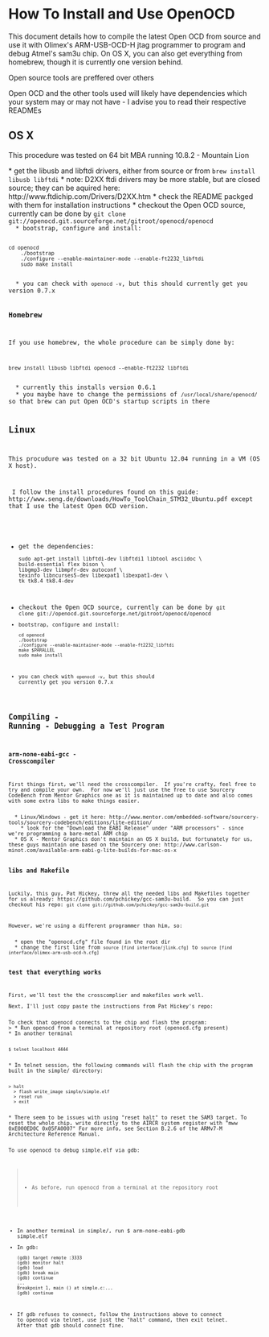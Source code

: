 How To Install and Use OpenOCD
==============================
<p>This document details how to compile the latest Open OCD from source and use it with Olimex's ARM-USB-OCD-H jtag programmer to program and debug Atmel's sam3u chip.  On OS X, you can also get everything from homebrew, though it is currently one version behind.</p>
<p>Open source tools are preffered over others</p>
<p>Open OCD and the other tools used will likely have dependencies which your system may or may not have - I advise you to read their respective READMEs</p>

OS X
----
<p>This procedure was tested on 64 bit MBA running 10.8.2 - Mountain Lion</p>
  * get the libusb and libftdi drivers, either from source or from <code>brew install libusb libftdi</code>
    * note: D2XX ftdi drivers may be more stable, but are closed source; they can be aquired here: http://www.ftdichip.com/Drivers/D2XX.htm
    * check the README packged with them for installation instructions
  * checkout the Open OCD source, currently can be done by <code>git clone git://openocd.git.sourceforge.net/gitroot/openocd/openocd
  * bootstrap, configure and install:
    <pre><code>cd openocd
    ./bootstrap
    ./configure --enable-maintainer-mode --enable-ft2232_libftdi
    sudo make install</code></pre>
  * you can check with <code>openocd -v</code>, but this should currently get you version 0.7.x


### Homebrew
<p>If you use homebrew, the whole procedure can be simply done by:</p>
<pre><code>brew install libusb libftdi openocd --enable-ft2232_libftdi</code></pre>
  * currently this installs version 0.6.1
  * you maybe have to change the permissions of <code>/usr/local/share/openocd/</code> so that brew can put Open OCD's startup scripts in there

Linux
-----
<p>This procudure was tested on a 32 bit Ubuntu 12.04 running in a VM (OS X host).</p>
<p> I follow the install procedures found on this guide: http://www.seng.de/downloads/HowTo_ToolChain_STM32_Ubuntu.pdf except that I use the latest Open OCD version.</p>

  * get the dependencies:
    <pre><code>sudo apt-get install libftdi-dev libftdi1 libtool asciidoc \
    build-essential flex bison \
    libgmp3-dev libmpfr-dev autoconf \
    texinfo libncurses5-dev libexpat1 libexpat1-dev \
    tk tk8.4 tk8.4-dev</code></pre>
  * checkout the Open OCD source, currently can be done by <code>git clone git://openocd.git.sourceforge.net/gitroot/openocd/openocd
  * bootstrap, configure and install:
    <pre><code>cd openocd
    ./bootstrap
    ./configure --enable-maintainer-mode --enable-ft2232_libftdi
    make $PARALLEL
    sudo make install</code></pre>
  * you can check with <code>openocd -v</code>, but this should currently get you version 0.7.x


Compiling - Running - Debugging a Test Program
----------------------------------------------
### arm-none-eabi-gcc - Crosscompiler
<p>First things first, we'll need the crosscompiler.  If you're crafty, feel free to try and compile your own.  For now we'll just use the free to use Sourcery CodeBench from Mentor Graphics one as it is maintained up to date and also comes with some extra libs to make things easier.</p>
  * Linux/Windows - get it here: http://www.mentor.com/embedded-software/sourcery-tools/sourcery-codebench/editions/lite-edition/
    * look for the "Download the EABI Release" under "ARM processors" - since we're programming a bare-metal ARM chip
  * OS X - Mentor Graphics don't maintain an OS X build, but fortunately for us, these guys maintain one based on the Sourcery one: http://www.carlson-minot.com/available-arm-eabi-g-lite-builds-for-mac-os-x

### libs and Makefile
<p>Luckily, this guy, Pat Hickey, threw all the needed libs and Makefiles together for us already: https://github.com/pchickey/gcc-sam3u-build.  So you can just checkout his repo: <code>git clone git://github.com/pchickey/gcc-sam3u-build.git</code></p>
<p>However, we're using a different programmer than him, so:</p>
  * open the "openocd.cfg" file found in the root dir
  * change the first line from <code>source [find interface/jlink.cfg]</code> to <code>source [find interface/olimex-arm-usb-ocd-h.cfg]</code>

### test that everything works
<p>First, we'll test the the crosscomplier and makefiles work well.</P
  * cd into gcc-sam3u-build/simple
  * run 'make' to comile 'simple.elf'
  * there should be no errors or warnings

<p>Next, I'll just copy paste the instructions from Pat Hickey's repo:<p>
To check that openocd connects to the chip and flash the program:
> * Run openocd from a terminal at repository root (openocd.cfg present)
* In another terminal
  <pre><code>$ telnet localhost 4444</code></pre>
* In telnet session, the following commands will flash the chip with the program built in the simple/ directory:
  <pre><code>> halt
  > flash write_image simple/simple.elf
  > reset run
  > exit</code></pre>
* There seem to be issues with using "reset halt" to reset the SAM3 target. To reset the whole chip, write directly to the AIRCR system register with "mww 0xE000ED0C 0x05FA0007" For more info, see Section B.2.6 of the ARMv7-M Architecture Reference Manual.

To use openocd to debug simple.elf via gdb:
> * As before, run openocd from a terminal at the repository root
* In another terminal in simple/, run $ arm-none-eabi-gdb simple.elf
* In gdb:
  <pre><code>(gdb) target remote :3333
  (gdb) monitor halt
  (gdb) load
  (gdb) break main
  (gdb) continue
  ...
  Breakpoint 1, main () at simple.c:...
  (gdb) continue</code></pre>
* If gdb refuses to connect, follow the instructions above to connect to openocd via telnet, use just the "halt" command, then exit telnet. After that gdb should connect fine.

